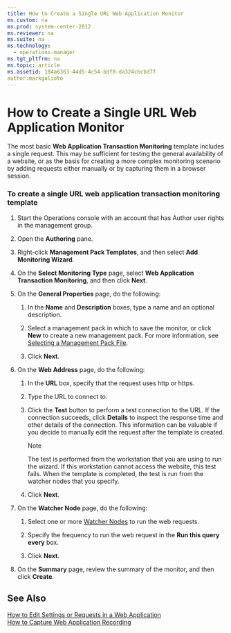 ```yaml
---
title: How to Create a Single URL Web Application Monitor
ms.custom: na
ms.prod: system-center-2012
ms.reviewer: na
ms.suite: na
ms.technology: 
  - operations-manager
ms.tgt_pltfrm: na
ms.topic: article
ms.assetid: 184a6363-44d5-4c54-bdf8-da324cbcbd7f
author:markgalioto
---
```

# How to Create a Single URL Web Application Monitor
The most basic **Web Application Transaction Monitoring** template includes a single request. This may be sufficient for testing the general availability of a website, or as the basis for creating a more complex monitoring scenario by adding requests either manually or by capturing them in a browser session.  
  
### To create a single URL web application transaction monitoring template  
  
1.  Start the Operations console with an account that has Author user rights in the management group.  
  
2.  Open the **Authoring** pane.  
  
3.  Right\-click **Management Pack Templates**, and then select **Add Monitoring Wizard**.  
  
4.  On the **Select Monitoring Type** page, select **Web Application Transaction Monitoring**, and then click **Next**.  
  
5.  On the **General Properties** page, do the following:  
  
    1.  In the **Name** and **Description** boxes, type a name and an optional description.  
  
    2.  Select a management pack in which to save the monitor, or click **New** to create a new management pack. For more information, see [Selecting a Management Pack File](../../om/manage/Selecting-a-Management-Pack-File.md).  
  
    3.  Click **Next**.  
  
6.  On the **Web Address** page, do the following:  
  
    1.  In the **URL** box, specify that the request uses http or https.  
  
    2.  Type the URL to connect to.  
  
    3.  Click the **Test** button to perform a test connection to the URL. If the connection succeeds, click **Details** to inspect the response time and other details of the connection. This information can be valuable if you decide to manually edit the request after the template is created.  
  
        > [!NOTE]  
        > The test is performed from the workstation that you are using to run the wizard. If this workstation cannot access the website, this test fails. When the template is completed, the test is run from the watcher nodes that you specify.  
  
    4.  Click **Next**.  
  
7.  On the **Watcher Node** page, do the following:  
  
    1.  Select one or more [Watcher Nodes](../../om/manage/Watcher-Nodes.md) to run the web requests.  
  
    2.  Specify the frequency to run the web request in the **Run this query every** box.  
  
    3.  Click **Next**.  
  
8.  On the **Summary** page, review the summary of the monitor, and then click **Create**.  
  
## See Also  
[How to Edit Settings or Requests in a Web Application](../../om/manage/How-to-Edit-Settings-or-Requests-in-a-Web-Application.md)  
[How to Capture Web Application Recording](../../om/manage/How-to-Capture-Web-Application-Recording.md)  
  
